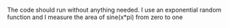 The code should run without anything needed. I use an exponential random function and I measure the area of sine(x*pi) from zero to one

